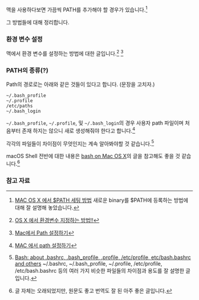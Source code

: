 맥을 사용하다보면 가끔씩 PATH를 추가해야 할 경우가 있습니다.[^SeonHo]

그 방법들에 대해 정리합니다. 

### 환경 변수 설정

맥에서 환경 변수를 설정하는 방법에 대한 글입니다.[^sjpison]  [^elfinlas]

### PATH의 종류(?)

Path의 경로로는 아래와 같은 것들이 있다고 합니다. (문장을 고치자.)

```
~/.bash_profile
~/.profile
/etc/paths
~/.bash_login
```

`~/.bash_profile`, `~/.profile`, 및 `~/.bash_login`의 경우 사용자 path 파일이며 처음부터 존재 하지는 않으니 새로 생성해줘야 한다고 합니다.[^TutorialBook]  

각각의 파일들이 차이점이 무엇인지는 계속 알아봐야할 것 같습니다.[^StefaanLippens]

macOS Shell 전반에 대한 내용은 [bash on Mac OS X](http://appletree.or.kr/forum/viewtopic.php?id=13)의 글을 참고해도 좋을 것 같습니다.[^AppleTree] 

### 참고 자료

[^sjpison]: [OS X 에서 환경변수 지정하는 방법!!](http://sjpison.tistory.com/258)

[^elfinlas]: [Mac에서 Path 설정하기](http://elfinlas.tistory.com/266)

[^TutorialBook]: [MAC 에서 path 설정하기](http://www.tutorialbook.co.kr/entry/MAC-에서-path-설정하기)

[^StefaanLippens]: [Bash: about .bashrc, .bash_profile, .profile, /etc/profile, etc/bash.bashrc and others](http://stefaanlippens.net/bashrc_and_others) ~/.bashrc, ~/.bash_profile, ~/.profile, /etc/profile, /etc/bash.bashrc 등의 여러 가지 비슷한 파일들의 차이점과 용도를 잘 설명한 글입니다.

[^AppleTree]: 글 자체는 오래되었지만, 원문도 좋고 번역도 잘 된 아주 좋은 글입니다.

[^SeonHo]: [MAC OS X 에서 $PATH 세팅 방법](http://seonhokim.net/2013/10/30/mac-os-x-에서-path-세팅-방법/) 새로운 binary를 $PATH에 등록하는 방법에 대해 잘 설명해 놓았습니다.
